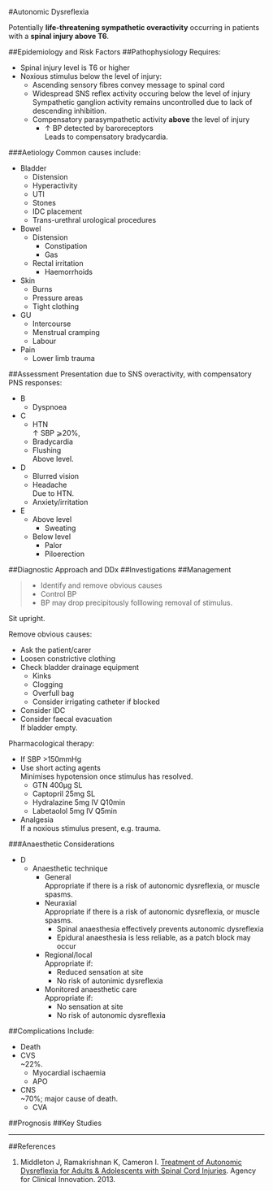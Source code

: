 #Autonomic Dysreflexia

Potentially **life-threatening sympathetic overactivity** occurring in patients with a **spinal injury above T6**.


##Epidemiology and Risk Factors
##Pathophysiology
Requires:
* Spinal injury level is T6 or higher
* Noxious stimulus below the level of injury:
	* Ascending sensory fibres convey message to spinal cord
	* Widespread SNS reflex activity occuring below the level of injury  
	Sympathetic ganglion activity remains uncontrolled due to lack of descending inhibition.
	* Compensatory parasympathetic activity **above** the level of injury
		* ↑ BP detected by baroreceptors  
		Leads to compensatory bradycardia.

###Aetiology
Common causes include:
* Bladder
	* Distension
	* Hyperactivity
	* UTI
	* Stones
	* IDC placement
	* Trans-urethral urological procedures
* Bowel
	* Distension
		* Constipation
		* Gas
	* Rectal irritation
		* Haemorrhoids
* Skin
	* Burns
	* Pressure areas
	* Tight clothing
* GU
	* Intercourse
	* Menstrual cramping
	* Labour
* Pain
	* Lower limb trauma


##Assessment
Presentation due to SNS overactivity, with compensatory PNS responses:
* B
	* Dyspnoea
* C
	* HTN  
	↑ SBP ⩾20%,
	* Bradycardia
	* Flushing  
	Above level.
* D
	* Blurred vision
	* Headache  
	Due to HTN.
	* Anxiety/irritation
* E
	* Above level
		* Sweating  
	* Below level
		* Palor
		* Piloerection

##Diagnostic Approach and DDx
##Investigations
##Management
> * Identify and remove obvious causes
> * Control BP
> * BP may drop precipitously folllowing removal of stimulus.

Sit upright.

Remove obvious causes:
* Ask the patient/carer
* Loosen constrictive clothing
* Check bladder drainage equipment
	* Kinks
	* Clogging
	* Overfull bag
	* Consider irrigating catheter if blocked  
* Consider IDC
* Consider faecal evacuation  
If bladder empty.

Pharmacological therapy:
* If SBP >150mmHg
* Use short acting agents  
Minimises hypotension once stimulus has resolved.
	* GTN 400μg SL
	* Captopril 25mg SL
	* Hydralazine 5mg IV Q10min
	* Labetaolol 5mg IV Q5min
* Analgesia  
If a noxious stimulus present, e.g. trauma.

###Anaesthetic Considerations
* D
	* Anaesthetic technique
		* General  
		Appropriate if there is a risk of autonomic dysreflexia, or muscle spasms.
		* Neuraxial  
		Appropriate if there is a risk of autonomic dysreflexia, or muscle spasms.
			* Spinal anaesthesia effectively prevents autonomic dysreflexia
			* Epidural anaesthesia is less reliable, as a patch block may occur
		* Regional/local  
		Appropriate if:
			* Reduced sensation at site
			* No risk of autonimic dysreflexia
		* Monitored anaesthetic care  
		Appropriate if:
			* No sensation at site
			* No risk of autonomic dysreflexia

##Complications
Include:
* Death
* CVS  
~22%.
	* Myocardial ischaemia
	* APO
* CNS  
~70%; major cause of death.
	* CVA

##Prognosis
##Key Studies

---
##References
1. Middleton J, Ramakrishnan K, Cameron I. [Treatment of Autonomic Dysreflexia for Adults & Adolescents with Spinal Cord Injuries](https://www.aci.health.nsw.gov.au/__data/assets/pdf_file/0007/155149/Autonomic-Dysreflexia-Treatment.pdf). Agency for Clinical Innovation. 2013.